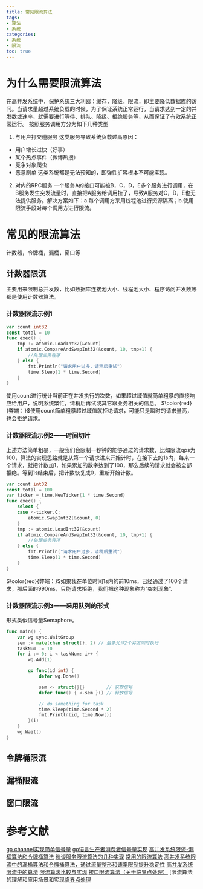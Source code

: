 ```yaml
---
title: 常见限流算法
tags:
- 算法
- 系统
categories:
- 系统
- 限流
toc: true
---
```

# 为什么需要限流算法
在高并发系统中，保护系统三大利器：缓存，降级，限流，即主要降低数据库的访问。当请求量超过系统负载的时候，为了保证系统正常运行，当请求达到一定的并发数或速率，就需要进行等待、排队、降级、拒绝服务等，从而保证了有效系统正常运行。
按照服务调用方分为如下几种类型
1. 与用户打交道服务
这类服务导致系统负载过高原因：
- 用户增长过快（好事）
- 某个热点事件（微博热搜）
- 竞争对象爬虫
- 恶意刷单
这类系统都是无法预知的，即弹性扩容根本不可能实现。
2. 对内的RPC服务
一个服务A的接口可能被B，C，D，E多个服务进行调用，在B服务发生突发流量时，直接把A服务给调用挂了，导致A服务对C，D，E也无法提供服务。解决方案如下：a.每个调用方采用线程池进行资源隔离；b.使用限流手段对每个调用方进行限流。
# 常见的限流算法
计数器，令牌桶，漏桶，窗口等
## 计数器限流
主要用来限制总并发数，比如数据库连接池大小、线程池大小、程序访问并发数等都是使用计数器算法。
### 计数器限流示例1
```go
var count int32
const total = 10
func exec() {
	tmp := atomic.LoadInt32(&count)
	if atomic.CompareAndSwapInt32(&count, 10, tmp+1) {
		//处理业务程序
	} else {
		fmt.Println("请求用户过多，请稍后重试")
		time.Sleep(1 * time.Second)
	}
}
```
使用count进行统计当前正在并发执行的次数，如果超过域值就简单粗暴的直接响应给用户，说明系统繁忙，请稍后再试或其它跟业务相关的信息。
$\color{red}{弊端：}$使用count简单粗暴超过域值就拒绝请求，可能只是瞬时的请求量高，也会拒绝请求。
### 计数器限流示例2——时间切片
上述方法简单粗暴，一般我们会限制一秒钟的能够通过的请求数，比如限流qps为100，算法的实现思路就是从第一个请求进来开始计时，在接下去的1s内，每来一个请求，就把计数加1，如果累加的数字达到了100，那么后续的请求就会被全部拒绝。等到1s结束后，把计数恢复成0，重新开始计数。
```go
var count int32
const total = 100
var ticker = time.NewTicker(1 * time.Second)
func exec() {
	select {
	case <-ticker.C:
		atomic.SwapInt32(&count, 0)
	}
	tmp := atomic.LoadInt32(&count)
	if atomic.CompareAndSwapInt32(&count, 10, tmp+1) {
		//处理业务程序
	} else {
		fmt.Println("请求用户过多，请稍后重试")
		time.Sleep(1 * time.Second)
	}
}
```
$\color{red}{弊端：}$如果我在单位时间1s内的前10ms，已经通过了100个请求，那后面的990ms，只能请求拒绝，我们把这种现象称为“突刺现象”.
### 计数器限流示例3——采用队列的形式
形式类似信号量Semaphore。
```go
func main() {
    var wg sync.WaitGroup
    sem := make(chan struct{}, 2) // 最多允许2个并发同时执行
    taskNum := 10
    for i := 0; i < taskNum; i++ {
        wg.Add(1)

        go func(id int) {
            defer wg.Done()

            sem <- struct{}{}        // 获取信号
            defer func() { <-sem }() // 释放信号

            // do something for task
            time.Sleep(time.Second * 2)
            fmt.Println(id, time.Now())
        }(i)
    }
    wg.Wait()
}
```
## 令牌桶限流
## 漏桶限流
## 窗口限流

# 参考文献
[go channel实现简单信号量](https://blog.csdn.net/qq_15437667/article/details/70769084)
[go语言生产者消费者信号量实现](https://blog.csdn.net/qq_30505673/article/details/82156834)
[高并发系统限流-漏桶算法和令牌桶算法](https://blog.csdn.net/weixin_42296449/article/details/90318706)
[谈谈服务限流算法的几种实现](https://blog.csdn.net/linhui258/article/details/81155622)
[常用的限流算法](https://www.cnblogs.com/senlinyang/p/7840304.html)
[高并发系统限流中的漏桶算法和令牌桶算法，通过流量整形和速率限制提升稳定性](https://blog.csdn.net/scorpio3k/article/details/53103239)
[高并发系统限流中的算法](https://blog.csdn.net/u012526691/article/details/80333907)
[限流算法比较与实现](https://www.jianshu.com/p/ee2c8843f7a9)
[接口限流算法（关于临界点处理）](https://blog.csdn.net/ljj821061514/article/details/52512943)
[限流算法的理解和应用场景和实现[临界点处理](https://blog.csdn.net/u010963948/article/details/79424413)
